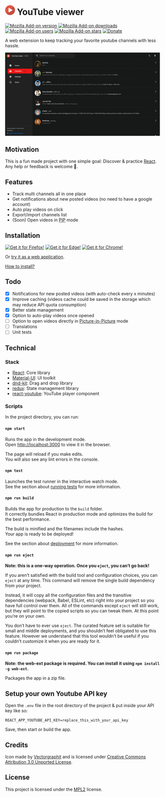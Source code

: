 # <img src="public/icons/128.png" alt="icon" width="32"/> YouTube viewer

[![Mozilla Add-on version](https://img.shields.io/amo/v/yt-viewer.svg)](https://addons.mozilla.org/firefox/addon/yt-viewer/?src=external-github-shield-downloads)
[![Mozilla Add-on downloads](https://img.shields.io/amo/dw/yt-viewer.svg)](https://addons.mozilla.org/firefox/addon/yt-viewer/?src=external-github-shield-downloads)
[![Mozilla Add-on users](https://img.shields.io/amo/users/yt-viewer.svg)](https://addons.mozilla.org/firefox/addon/yt-viewer/statistics/)
[![Mozilla Add-on stars](https://img.shields.io/amo/stars/yt-viewer.svg)](https://addons.mozilla.org/firefox/addon/yt-viewer/reviews/)
[![Donate](https://img.shields.io/badge/PayPal-Donate-gray.svg?style=flat&logo=paypal&colorA=0071bb&logoColor=fff)](https://www.paypal.me/axeldev)

A web extension to keep tracking your favorite youtube channels with less hassle.

![screenshot](screenshots/youtube-viewer.gif)

## Motivation

This is a fun made project with one simple goal: Discover & practice [React](https://reactjs.org/). Any help or feedback is welcome :pray:.

## Features

- Track multi channels all in one place
- Get notifications about new posted videos (no need to have a google account)
- Auto play videos on click
- Export/import channels list
- (Soon) Open videos in [PiP](https://support.mozilla.org/en-US/kb/about-picture-picture-firefox) mode

## Installation

[![Get it for Firefox!](https://addons.cdn.mozilla.net/static/img/addons-buttons/AMO-button_1.png)](https://addons.mozilla.org/firefox/addon/yt-viewer/?src=external-github-download)
[![Get it for Edge!](https://i.imgur.com/n49Wiu2.png)](https://microsoftedge.microsoft.com/addons/detail/youtube-viewer/goajjkolaajaenalckacknjmadkfnngp)
[![Get it for Chrome!](https://i.imgur.com/B0i5sn3.png)](https://chrome.google.com/webstore/detail/youtube-viewer/lmcpajkgakbmgbjfmgomhpmmpfaadpdp)

Or [try it as a web application](https://axel-dev.github.io/youtube-viewer/).

[How to install?](https://github.com/AXeL-dev/install-webextension)

## Todo

- [x] Notifications for new posted videos (with auto-check every x minutes)
- [x] Improve caching (videos cache could be saved in the storage which may reduce API quota consumption)
- [x] Better state management
- [x] Option to auto-play videos once opened
- [ ] Option to open videos directly in [Picture-in-Picture](https://w3c.github.io/picture-in-picture/) mode
- [ ] Translations
- [ ] Unit tests

## Technical

### Stack

- [React](https://reactjs.org/): Core library
- [Material-UI](https://mui.com/): UI toolkit
- [dnd-kit](https://dndkit.com/): Drag and drop library
- [redux](https://redux.js.org/): State management library
- [react-youtube](https://github.com/tjallingt/react-youtube): YouTube player component

### Scripts

In the project directory, you can run:

#### `npm start`

Runs the app in the development mode.\
Open [http://localhost:3000](http://localhost:3000) to view it in the browser.

The page will reload if you make edits.\
You will also see any lint errors in the console.

#### `npm test`

Launches the test runner in the interactive watch mode.\
See the section about [running tests](https://facebook.github.io/create-react-app/docs/running-tests) for more information.

#### `npm run build`

Builds the app for production to the `build` folder.\
It correctly bundles React in production mode and optimizes the build for the best performance.

The build is minified and the filenames include the hashes.\
Your app is ready to be deployed!

See the section about [deployment](https://facebook.github.io/create-react-app/docs/deployment) for more information.

#### `npm run eject`

**Note: this is a one-way operation. Once you `eject`, you can’t go back!**

If you aren’t satisfied with the build tool and configuration choices, you can `eject` at any time. This command will remove the single build dependency from your project.

Instead, it will copy all the configuration files and the transitive dependencies (webpack, Babel, ESLint, etc) right into your project so you have full control over them. All of the commands except `eject` will still work, but they will point to the copied scripts so you can tweak them. At this point you’re on your own.

You don’t have to ever use `eject`. The curated feature set is suitable for small and middle deployments, and you shouldn’t feel obligated to use this feature. However we understand that this tool wouldn’t be useful if you couldn’t customize it when you are ready for it.

#### `npm run package`

**Note: the web-ext package is required. You can install it using `npm install -g web-ext`.**

Packages the app in a zip file.

## Setup your own Youtube API key

Open the `.env` file in the root directory of the project & put inside your API key like so:

```
REACT_APP_YOUTUBE_API_KEY=replace_this_with_your_api_key
```

Save, then start or build the app.

## Credits

Icon made by [Vectorgraphit](https://www.iconfinder.com/vectorgraphit) and is licensed under [Creative Commons Attribution 3.0 Unported License](https://creativecommons.org/licenses/by/3.0/).

## License

This project is licensed under the [MPL2](LICENSE) license.

